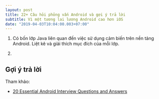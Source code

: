 ```yaml
---
layout: post
title: 22+ Câu hỏi phỏng vấn Android và gợi ý trả lời
subtitle: Vì một tương lai lương Android cao hơn iOS
date: "2019-04-03T10:04:00.003+07:00"
---
```


1. Có bốn lớp Java liên quan đến việc sử dụng cảm biến trên nền tảng Android. Liệt kê và giải thích mục đích của mỗi lớp.

2. 

## Gợi ý trả lời

Tham khảo:
- [20 Essential Android Interview Questions and Answers](https://www.toptal.com/android/interview-questions)